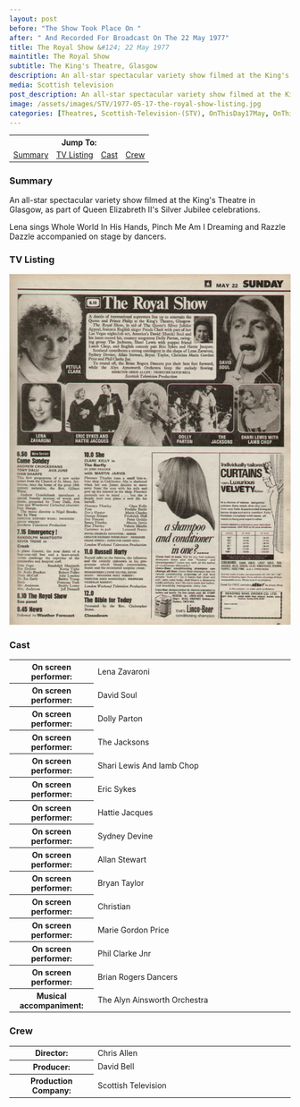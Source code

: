 ```yaml
---
layout: post
before: "The Show Took Place On "
after: " And Recorded For Broadcast On The 22 May 1977"
title: The Royal Show &#124; 22 May 1977
maintitle: The Royal Show
subtitle: The King's Theatre, Glasgow
description: An all-star spectacular variety show filmed at the King's Theatre in Glasgow, as part of Queen Elizabreth II's Silver Jubilee celebrations.
media: Scottish television
post_description: An all-star spectacular variety show filmed at the King's Theatre in Glasgow, as part of Queen Elizabreth II's Silver Jubilee celebrations.
image: /assets/images/STV/1977-05-17-the-royal-show-listing.jpg
categories: [Theatres, Scottish-Television-(STV), OnThisDay17May, OnThisDay22May, Year-1977]
---
```


 <table>
<tr align="center">
<th colspan="4">Jump To:</th>
</tr>
<tr align="center">
<td><a href="#summary">Summary</a></td>
<td><a href="#tv-listing">TV Listing</a></td>
<td><a href="#cast">Cast</a></td>
<td><a href="#crew">Crew</a></td>
</tr>
</table>

### Summary
An all-star spectacular variety show filmed at the King's Theatre in Glasgow, as part of Queen Elizabreth II's Silver Jubilee celebrations.

Lena sings Whole World In His Hands, Pinch Me Am I Dreaming and Razzle Dazzle accompanied on stage by dancers.

### TV Listing
![](/assets/images/STV/1977-05-17-the-royal-show-listing.jpg)

### Cast
<table>
<tr><th style="width:30%;">On screen performer: </th><td style="width:70%;">Lena Zavaroni</td></tr>
<tr><th>On screen performer: </th><td>David Soul</td></tr>
<tr><th>On screen performer: </th><td>Dolly Parton</td></tr>
<tr><th>On screen performer: </th><td>The Jacksons</td></tr>
<tr><th>On screen performer: </th><td>Shari Lewis And lamb Chop</td></tr>
<tr><th>On screen performer: </th><td>Eric Sykes</td></tr>
<tr><th>On screen performer: </th><td>Hattie Jacques</td></tr>
<tr><th>On screen performer: </th><td>Sydney Devine</td></tr>
<tr><th>On screen performer: </th><td>Allan Stewart</td></tr>
<tr><th>On screen performer: </th><td>Bryan Taylor</td></tr>
<tr><th>On screen performer: </th><td>Christian</td></tr>
<tr><th>On screen performer: </th><td>Marie Gordon Price</td></tr>
<tr><th>On screen performer: </th><td>Phil Clarke Jnr</td></tr>
<tr><th>On screen performer: </th><td>Brian Rogers Dancers</td></tr>
<tr><th>Musical accompaniment:</th><td>The Alyn Ainsworth Orchestra</td></tr>
</table>

### Crew
<table>
<tr><th style="width:30%;">Director:</th><td style="width:70%;">Chris Allen</td></tr>
<tr><th>Producer:</th><td>David Bell</td></tr>
<tr><th>Production Company:</th><td>Scottish Television</td></tr>
</table>

